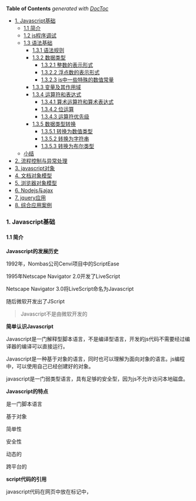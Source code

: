 <!-- START doctoc generated TOC please keep comment here to allow auto update -->
<!-- DON'T EDIT THIS SECTION, INSTEAD RE-RUN doctoc TO UPDATE -->
**Table of Contents**  *generated with [DocToc](https://github.com/thlorenz/doctoc)*

- [1. Javascript基础](#1-javascript%E5%9F%BA%E7%A1%80)
  - [1.1 简介](#11-%E7%AE%80%E4%BB%8B)
  - [1.2 js程序调试](#12-js%E7%A8%8B%E5%BA%8F%E8%B0%83%E8%AF%95)
  - [1.3 语法基础](#13-%E8%AF%AD%E6%B3%95%E5%9F%BA%E7%A1%80)
    - [1.3.1 语法规则](#131-%E8%AF%AD%E6%B3%95%E8%A7%84%E5%88%99)
    - [1.3.2 数据类型](#132-%E6%95%B0%E6%8D%AE%E7%B1%BB%E5%9E%8B)
      - [1.3.2.1 整数的表示形式](#1321-%E6%95%B4%E6%95%B0%E7%9A%84%E8%A1%A8%E7%A4%BA%E5%BD%A2%E5%BC%8F)
      - [1.3.2.2 浮点数的表示形式](#1322-%E6%B5%AE%E7%82%B9%E6%95%B0%E7%9A%84%E8%A1%A8%E7%A4%BA%E5%BD%A2%E5%BC%8F)
      - [1.3.2.3 js中一些特殊的数值常量](#1323-js%E4%B8%AD%E4%B8%80%E4%BA%9B%E7%89%B9%E6%AE%8A%E7%9A%84%E6%95%B0%E5%80%BC%E5%B8%B8%E9%87%8F)
    - [1.3.3 变量及其作用域](#133-%E5%8F%98%E9%87%8F%E5%8F%8A%E5%85%B6%E4%BD%9C%E7%94%A8%E5%9F%9F)
    - [1.3.4 运算符和表达式](#134-%E8%BF%90%E7%AE%97%E7%AC%A6%E5%92%8C%E8%A1%A8%E8%BE%BE%E5%BC%8F)
      - [1.3.4.1 算术运算符和算术表达式](#1341-%E7%AE%97%E6%9C%AF%E8%BF%90%E7%AE%97%E7%AC%A6%E5%92%8C%E7%AE%97%E6%9C%AF%E8%A1%A8%E8%BE%BE%E5%BC%8F)
      - [1.3.4.2 位运算](#1342-%E4%BD%8D%E8%BF%90%E7%AE%97)
      - [1.3.4.3 运算符优先级](#1343-%E8%BF%90%E7%AE%97%E7%AC%A6%E4%BC%98%E5%85%88%E7%BA%A7)
    - [1.3.5 数据类型转换](#135-%E6%95%B0%E6%8D%AE%E7%B1%BB%E5%9E%8B%E8%BD%AC%E6%8D%A2)
      - [1.3.5.1 转换为数值类型](#1351-%E8%BD%AC%E6%8D%A2%E4%B8%BA%E6%95%B0%E5%80%BC%E7%B1%BB%E5%9E%8B)
      - [1.3.5.2 转换为字符串](#1352-%E8%BD%AC%E6%8D%A2%E4%B8%BA%E5%AD%97%E7%AC%A6%E4%B8%B2)
      - [1.3.5.3 转换为布尔类型](#1353-%E8%BD%AC%E6%8D%A2%E4%B8%BA%E5%B8%83%E5%B0%94%E7%B1%BB%E5%9E%8B)
  - [小结](#%E5%B0%8F%E7%BB%93)
- [2. 流程控制与异常处理](#2-%E6%B5%81%E7%A8%8B%E6%8E%A7%E5%88%B6%E4%B8%8E%E5%BC%82%E5%B8%B8%E5%A4%84%E7%90%86)
- [3. javascript对象](#3-javascript%E5%AF%B9%E8%B1%A1)
- [4. 文档对象模型](#4-%E6%96%87%E6%A1%A3%E5%AF%B9%E8%B1%A1%E6%A8%A1%E5%9E%8B)
- [5. 浏览器对象模型](#5-%E6%B5%8F%E8%A7%88%E5%99%A8%E5%AF%B9%E8%B1%A1%E6%A8%A1%E5%9E%8B)
- [6. Nodejs与ajax](#6-nodejs%E4%B8%8Eajax)
- [7. jquery应用](#7-jquery%E5%BA%94%E7%94%A8)
- [8. 综合应用案例](#8-%E7%BB%BC%E5%90%88%E5%BA%94%E7%94%A8%E6%A1%88%E4%BE%8B)

<!-- END doctoc generated TOC please keep comment here to allow auto update -->

### 1. Javascript基础

#### 1.1 简介

**Javascript的发展历史**

1992年，Nombas公司Cenvi项目中的ScriptEase

1995年Netscape Navigator 2.0开发了LiveScript

Netscape Navigator 3.0将LiveScript命名为Javascript

随后微软开发出了JScript

> Javascript不是由微软开发的

**简单认识Javascript**

Javascript是一门解释型脚本语言，不是编译型语言，开发的js代码不需要经过编译器的编译可以直接运行。

Javascript是一种基于对象的语言，同时也可以理解为面向对象的语言。js编程中，可以使用自己已经创建好的对象。

javascript是一门弱类型语言，具有足够的安全型，因为js不允许访问本地磁盘。

**Javascript的特点**

是一门脚本语言

基于对象

简单性

安全性

动态的

跨平台的

**script代码的引用**

javascript代码在网页中放在<script></script>标记中，<script>标记不是自闭合标签，不能通过下面方式使用。

```html
<script src="" /><!-- 不能通过这种方式使用，<script>不是自闭合标签 -->
```

**js代码的引用方式有如下几种方式**

1. 放在html中的<script>标记中

```html
<script>
    function hello(){
        alert("hello!");
    }

    hello();
</script>
```

2. html中通过script标记的src属性导入外部的js文件

```html
<script src="../js/util.js"></script>
```

3. 嵌入到html标记中

```html
<body onload="alert('hello world!');"></body>
<input type="text" onblur="alert(this.value)" /> <!--表示在input失去焦点的时候弹出当前输入框的值-->
```

4. 可以在a标记中的href属性中通过javascript:的方式使用嵌入js代码

```html
<a href="javascript:alert('hello world,a标记');">弹出</a>
```

#### 1.2 js程序调试

1. alert调试

```html
<script>
    x = 10;
    alert(1);
    document.write("", +x);
    alert(2);
</script>
```
可以通过两个提示框的方式判断x的操作是否成功

alert会中断程序的执行，在当前的alert执行完成后才会继续执行后续语句

2. console调试

console.log不会中断程序的执行，它只是在控制台打印信息，不影响程序的执行。

console.assert():会判断一个表达式的真假，如果为假，则输出异常信息，并抛出异常

```html
<script>
    var result = 1;
    console.assert(result);
    var year = 2022;
    console.assert(year === 2028);
</script>
```

效果如下:

![console.assert调试抛出异常](./images/i1.png)

3. 断点调试

![chrome浏览器调试面板的功能按钮](./images/i2.png)

4. 在代码中添加debugger语句实现断点

在代码中添加debugger调试，注意在调试完成之后需要把该语句debugger删除掉

#### 1.3 语法基础

##### 1.3.1 语法规则

**标识符**

js中，为各种变量、函数、类等起的名字，就是标识符

**标识符的规则**

字母、数字、下划线、$组合而成

标识符不能以数字开头

大小写敏感，长度无限制

不能使用系统预留字、关键字

**注释**

注释有两种

// ：单行注释

/* */：多行注释

##### 1.3.2 数据类型

javascript中的数据类型主要包括三大类：

**基本类型**

数值、字符串、布尔类型

**引用类型**

也称为对象类型，如数组、Object

**特殊类型**

undefined、null

**typeof检测变量的数据类型**

未定义：undefined --- name除外，name在部分浏览器中是window的全局属性

布尔值：boolean

字符串：string

NaN、数值：number

数组、对象或null：object

function定义的函数、函数表达式、箭头函数等各种方式定义的函数：function

```html
<script>
    function sum(a, b) {
        return a + b;
    }
    const arr = [];
    const add = (a, b) => {
        return a + b;
    }
    const increase = function (a, b) {
        return a + b;
    }
    console.log("typeof 未定义的变量username:", typeof username); // undefined
    console.log("typeof 函数:", typeof sum); // function
    console.log("typeof 箭头函数:", typeof add); // function
    console.log("typeof 变量函数:", typeof increase); // function
    console.log("typeof undefined:", typeof undefined); // undefined
    console.log("typeof null:", typeof null); // object
    console.log("typeof 数组:", typeof arr); // object
    console.log("typeof NaN:", typeof NaN); // number
</script>
```

> 这里可以关注下window的属性，window的属性都不能直接作为普通的标识符使用，window下的全局变量很多，可以通过打印window属性来查看下。

数值型就是表示实数，即整数和浮点数
###### 1.3.2.1 整数的表示形式

**十进制整数**

0-9的10个阿拉伯数字表示，如0，10，15，-12

**八进制整数**

以0开头、由0-7的8个阿拉伯数字表示，如022，031

**十六进制整数**

以0x或者0X开头，由a-f6个字母以及0-9的10个数字表示，如0x12，0x26

###### 1.3.2.2 浮点数的表示形式

**十进制浮点数**

由数字和小数点组成: 12.3,123.5

**科学计数法**

较大的数会使用到科学计数法，如1.235e3表示1.235x10<sup>3</sup>或者1.235E2等

科学计数法中，e的前面可以是小数，但是e的后面只能是整数，表示乘方

在使用科学计数法中，e的前面没有数字是错误的使用方式，e的后面没有整数，也是错误的使用形式，如:

1.2e、E3等都是错误的使用方式

###### 1.3.2.3 js中一些特殊的数值常量

Infinity:表示无穷大的常量

NaN：非数值

Number.MIN_VALUE:可表示的最小数值

1. 字符串

2. 布尔值

只有两个值：true、false

3. Undefined

只有一个值：undefined

4. Null

只有一个值：null

**undefined和null的联系**

undefined和null的相等性判断,在非全等型判断的时候，它们两个是相等的，但是在全等型判断时它们两个是不等的。

```js
console.log(undefined == null); // true
console.log(undefined === null); // false
```

区别

1. null是javascript语言的关键字，undefined是js预定义的全局变量，不是关键字

2. 执行typeof运算，null返回的是object，undefined返回的是undefined

3. 两者在根据需要转换为字符串的时候，undefined会转为“undefined”，null会转为"null"

变量没有被赋值而被使用的时候，这个变量就会是一个undefined

一般情况下不会给一个变量赋值为undefined，但是有可能会给一个变量赋值为null

undefined是系统级别的，null为程序级别的

##### 1.3.3 变量及其作用域

js中，通过"use strict"定义为严格模式，严格模式下，变量必须先声明后使用个，否则报错。

作用域指变量的可见性，js中的作用域可分为全局作用域和局部作用域

js在非严格模式下，变量可以不先声明而直接使用，这样的变量是全局的作用域

js函数可以嵌套，在这种情况下，内部函数可以访问外部函数变量，但是外部函数不能访问内部函数的变量

```ts
function foo() {
    var x = 1;
    function bar() {
        var y = 2;
        console.log("内部函数访问外部函数的变量x:", x); // 1
    }
    bar();
    console.log("外部函数访问内部函数中的变量y:", y); // 会报错，y is not defined
}

foo();
```

![函数嵌套情况下内部函数可以访问外部函数变量反之但不行](./images/i3.png)

```js
function foo() {
    var x = 1;
    function bar() {
        var x = 2;
        console.log("内部函数bar中的x:", x); // 2
    }
    bar();
    console.log("外部函数中的x:", x); // 1
    
}
foo();
```

案例中，内部函数bar中重新定了变量x，所以在内部函数中的变量x和外部函数中的变量x是没有关系的，它们是两个独立的变量，所以最终的输出结果为内部的变量输出2，外部变量输出1.

但是如果内部函数bar中不是重新声明的变量x，而是直接给变量重新赋值，那么情况就不同了：

```js
function foo() {
    x = 1;
    function bar() {
        var x = 2;
        console.log("内部函数bar中的x:", x); // 2
    }
    bar();
    console.log("外部函数中的x:", x); // 2
    
}
foo();
```

该案例中，内部函数中是对变量x重新赋值了，这个变量在内部函数中没有定义，它会沿着原型链向外部寻找，在外部函数找到了定义，就改变了外部函数中变量x的值，所以内部函数和外部函数中的变量x的值都成了2.

这个时候，我又修改了下代码的执行顺序，我先执行外部函数的打印然后再执行内部函数：

```js
function foo() {
    x = 1;
    function bar() {
        x = 2;
        console.log("内部函数bar中的x:", x); // 2
    }
    console.log("外部函数中的x:", x); // 1
    bar();
}
foo();
```

最新的案例中，外部函数中的x仍旧是1，但是内部函数x是2.因为虽然内部函数可以访问外部函数的变量，且内部函数的变量也不是通过var声明的，但是我们需要注意执行顺序，先执行的外部函数，然后才去执行的内部函数，在执行了内部函数之后外部函数中的变量x才变成了2.所以最终的执行结果是外部函数的x为1，内部函数的x为2.

**js中没有块级作用域的概念**

块级作用域，即{}的作用域，js中没有块级作用域的概念。

如案例中for循环中定义了变量i和j，但是在for循环外部都访问到了这个变量。

```js
function baz() {
    for (var i = 0; i < 5; i++) { }
    console.log("i:", i); // 5
    var obj = {
        name: "Lily"
    };
    for (var attr in obj) {
        var j = 10;
    }
    console.log("j:", j); // 10
}
baz();
```

**变量提升**

会把变量的声明提升到函数顶部，但是赋值操作只有执行到了当前的语句行才会真正的赋值

##### 1.3.4 运算符和表达式

对各种数据进行加工的过程称为运算，表示各种不同运算的符号称为运算符，参与运算的数据称为操作数

**运算符的分类**

按照操作数的数量来分：一元运算符、二元运算符、三元运算符

按照功能划分：赋值运算符、算术运算符、关系运算符、逻辑运算符、位运算符、条件运算符等

**表达式**

由运算符和操作数按一定语法形式组成的符号序列

一个常量或者一个变量名字是最简单的表达式，其值就是该常量或者变量的值

表达式的值还可以用作其他表达式的操作数，形成复杂的表达式

###### 1.3.4.1 算术运算符和算术表达式

算术运算符完成数学中的加、减、乘、除四则运算

1. 单目运算符：有4个

+(加)、-(减)、++(自增)、--(自减)

2. 双目运算符：有5个

+(加)、-(减)、*(乘)、/(除)、%(取余、求余)

由算术运算符链接起来的表达式称为算术表达式

下面的案例都是表达式：

```js
var a = 10;
var b = a + 2;
var c = a + b;
```

> 表达式和语句有什么关系呢？

###### 1.3.4.2 位运算

###### 1.3.4.3 运算符优先级

![运算符优先级](./images/i4.png)

##### 1.3.5 数据类型转换

###### 1.3.5.1 转换为数值类型

有3个函数可以将非数值类型转换为数值类型

Number()、parseInt()、parseFloat()

Number()可以将任何类型的数据转换为数值，parseInt()和parseFloat()只能将字符转换为数值

**Number()的转换规则**

1. true和false，分别返回1和0

2. 如果是数字值，则原样返回

3. 如果是null，则返回0

4. 如果是undefined，返回NaN

5. 如果是字符串
    - 如果是字符串中只包含数字，则将其转换为十进制数值
    - 如果字符串中包含有效的十六进制如0xac，则将其转换为等值的十进制整数值；
    - 如果是空字符串，则返回0
    - 除上述之外的其他字符，则返回NaN

**parseInt()转换规则**

1. parseInt()可以使用第二个参数，表示基数

2. parseInt()在将字符串转换为数值时，更多的是看该字符串是否符合数值模式。它会忽略字符串前面的空格，直到找到第一个非空格字符

3. 如果第一个字符不是数字字符或者负号，parseInt()则会返回NaN

4. 如果第一个字符是数字字符，parseInt()会继续解析第2个字符，直到解析完所有的后续字符或者遇到了一个非数字字符

```js
var n1 = '1234hello';
console.log(parseInt(n1)); // 1234
var n2 = '12.3';
console.log(parseInt(n2)); // 12
```
5. 如果字符串中的第一个字符是数字字符，parseInt()能够自动识别出各种整数形式，如八进制、十进制还是十六进制

**parseFloat()函数转换规则**

与parseInt()转换规则类似


**parseFloat()和parseInt()的区别**

1. parseFloat()函数参数的第一个小数点是有效的，parseInt()函数参数的第一个小数点是无效字符

2. parseFloat()始终会忽略参数最前面的0，parseInt()不会忽略参数前面的0

> 浮点数没有八进制、十进制、十六进制等进制的概念

###### 1.3.5.2 转换为字符串

把数值转换为字符串有两种方式：

1. 使用toString()方法

toString()方法也可以指定基数参数

```js
var num = 10;
console.log("默认转换为十进制字符串:",num.toString()); // 10
console.log("指定转换为二进制字符串:", num.toString(2)); // 1010
console.log("指定转换为八进制字符串:", num.toString(8)); // 12
console.log("指定转换为十六进制字符串:", num.toString(16)); // a
```

> undefined和null不能通过toString()将其转换为字符串，因为undefined和null没有toString()方法

2. 使用函数String()

如果不确定要转换的值是否是undefined或null的时候，可以使用String()来进行转换，String()可以将任何类型的值转换为字符串,包括undefined和null

```js
var num2 = undefined;
var nl = null;
console.log("String(null)",String(nl)); // null
console.log("String(undefined):", String(num2)); // undefined
console.log("null.toString()",nl.toString()); // 异常，因为null没有toString()方法
console.log("undefined.toString():", num2.toString()); // 异常，undefined没有toString()方法
```

###### 1.3.5.3 转换为布尔类型

js中布尔类型只有两个值：true、false

1. 可以使用Boolean()函数将值转换为布尔类型

   各种数据类型与布尔类型的转换规则

   | 数据类型  | 转换为true                  | 转换为false |
   | --------- | --------------------------- | ----------- |
   | Boolean   | true                        | false       |
   | String    | 任何非空字符串              | 空字符串    |
   | Number    | 任何非0的数字值，包括无穷大 | 0和NaN      |
   | Object    | 任何非空对象                | null        |
   | Undefined |                             | undefined   |

   > 注意空字符串和带有空格的字符串，只含有一个空格字符的字符串不是空字符串


#### 1.4 动态内容生成和基本交互

##### 1.4.1 动态内容生成

通过document.write()可以动态生成内容

```js
var username = "Nicholas Zakas";
var age = 21;
var isStudent = true;
document.write("姓名:", username, '<br/>');
document.write("年龄:", age, '<br />');
document.write("是否为学生:", isStudent);
```

可以通过alert()、confirm()、prompt()与用户产生交互
##### 1.4.2 alert()

##### 1.4.3 confirm()

##### 1.4.4 prompt()

prompt():点击确定返回输入的值，点击取消返回null

```js
var age;
age = prompt("年龄:", "16");
if (age) {
    console.log("年龄为:", age);
} else {
    console.log("年龄保密",age);
}
```
#### 小结
**数据类型**

Javascript中的数据类型分为三大类:基本类型(数值型、字符串和布尔型)、引用类型(也称为对象类型)、特殊类型(undefined和null)

变量的作用域指变量的可见性。javascript中的变量作用域分为全局变量和局部变量。

一个完整的javascript程序由3部分组成:核心(ECMAScript)、浏览器对象模型(BOM)和文档对象模型(DOM)。

**以下变量具有全局的作用域**

所有定义在最外层的变量 --- 非函数体内部

未定义而直接赋值的变量

所有window对象的属性

**在函数体内通过var、let、const关键字定义的变量是局部作用域变量，只在函数内部生效**

### 2. 流程控制与异常处理
#### 2.1 流程控制

##### 2.1.1 分支结构

分支结构，就是根据条件选择程序流程的结构，语句有：

**if：单分支结构**

if(条件表达式){
    js语句
}

if……else

嵌套的if语句

多选择if语句

switch语句

##### 2.1.2 循环结构

#### 2.2 javascript异常处理

#### 2.3 函数

#### 2.4 闭包

### 3. javascript对象

### 4. 文档对象模型

### 5. 浏览器对象模型

### 6. Nodejs与ajax

### 7. jquery应用

### 8. 综合应用案例